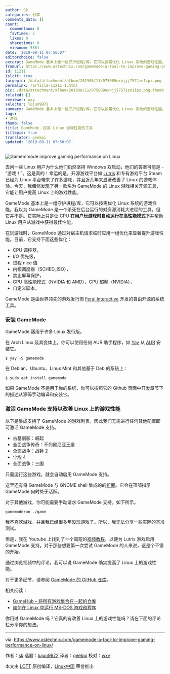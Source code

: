 ```yaml
---
author: Sk
categories: 分享
comments_data: []
count:
  commentnum: 0
  favtimes: 2
  likes: 0
  sharetimes: 0
  viewnum: 5561
date: '2019-08-11 07:50:07'
editorchoice: false
excerpt: GameMode 基本上是一组守护进程/库，它可以按需优化 Linux 系统的游戏性能。
fromurl: https://www.ostechnix.com/gamemode-a-tool-to-improve-gaming-performance-on-linux/
id: 11211
islctt: true
largepic: /data/attachment/album/201908/11/075009uxnjjj7571zn1ipz.png
permalink: /article-11211-1.html
pic: /data/attachment/album/201908/11/075009uxnjjj7571zn1ipz.png.thumb.jpg
related: []
reviewer: wxy
selector: lujun9972
summary: GameMode 基本上是一组守护进程/库，它可以按需优化 Linux 系统的游戏性能。
tags:
- 游戏
thumb: false
title: GameMode：提高 Linux 游戏性能的工具
titlepic: true
translator: geekpi
updated: '2019-08-11 07:50:07'
---
```


![Gamemmode improve gaming performance on Linux](/data/attachment/album/201908/11/075009uxnjjj7571zn1ipz.png)


去问一些 Linux 用户为什么他们仍然坚持 Windows 双启动，他们的答案可能是 - “游戏！”。这是真的！幸运的是，开源游戏平台如 [Lutris](https://www.ostechnix.com/manage-games-using-lutris-linux/) 和专有游戏平台 Steam 已经为 Linux 平台带来了许多游戏，并且近几年来显著改善了 Linux 的游戏体验。今天，我偶然发现了另一款名为 GameMode 的 Linux 游戏相关开源工具，它能让用户提高 Linux 上的游戏性能。


GameMode 基本上是一组守护进程/库，它可以按需优化 Linux 系统的游戏性能。我以为 GameMode 是一个杀死在后台运行的对资源消耗大进程的工具。但它并不是。它实际上只是让 CPU **在用户玩游戏时自动运行在高性能模式下**并帮助 Linux 用户从游戏中获得最佳性能。


在玩游戏时，GameMode 通过对宿主机请求临时应用一组优化来显著提升游戏性能。目前，它支持下面这些优化：


* CPU 调控器，
* I/O 优先级，
* 进程 nice 值
* 内核调度器（SCHED\_ISO），
* 禁止屏幕保护，
* GPU 高性能模式（NVIDIA 和 AMD），GPU 超频（NVIDIA），
* 自定义脚本。


GameMode 是由世界领先的游戏发行商 [Feral Interactive](http://www.feralinteractive.com/en/) 开发的自由开源的系统工具。


### 安装 GameMode


GameMode 适用于许多 Linux 发行版。


在 Arch Linux 及其变体上，你可以使用任何 AUR 助手程序，如 [Yay](https://www.ostechnix.com/yay-found-yet-another-reliable-aur-helper/) 从 [AUR](https://aur.archlinux.org/packages/gamemode/) 安装它。



```
$ yay -S gamemode
```

在 Debian、Ubuntu、Linux Mint 和其他基于 Deb 的系统上：



```
$ sudo apt install gamemode
```

如果 GameMode 不适用于你的系统，你可以按照它的 Github 页面中开发章节下的描述从源码手动编译和安装它。


### 激活 GameMode 支持以改善 Linux 上的游戏性能


以下是集成支持了 GameMode 的游戏列表，因此我们无需进行任何其他配置即可激活 GameMode 支持。


* 古墓丽影：崛起
* 全面战争传奇：不列颠尼亚王座
* 全面战争：战锤 2
* 尘埃 4
* 全面战争：三国


只需运行这些游戏，就会自动启用 GameMode 支持。


这里还有将 GameMode 与 GNOME shell 集成的的[扩展](https://github.com/gicmo/gamemode-extension)。它会在顶部指示 GameMode 何时处于活跃。


对于其他游戏，你可能需要手动请求 GameMode 支持，如下所示。



```
gamemoderun ./game
```

我不喜欢游戏，并且我已经很多年没玩游戏了。所以，我无法分享一些实际的基准测试。


但是，我在 Youtube 上找到了一个简短的[视频教程](https://youtu.be/4gyRyYfyGJw)，以便为 Lutris 游戏启用 GameMode 支持。对于那些想要第一次尝试 GameMode 的人来说，这是个不错的开始。


通过浏览视频中的评论，我可以说 GameMode 确实提高了 Linux 上的游戏性能。


对于更多细节，请参阅 [GameMode 的 GitHub 仓库](https://github.com/FeralInteractive/gamemode)。


相关阅读：


* [GameHub – 将所有游戏集合在一起的仓库](https://www.ostechnix.com/gamehub-an-unified-library-to-put-all-games-under-one-roof/)
* [如何在 Linux 中运行 MS-DOS 游戏和程序](https://www.ostechnix.com/how-to-run-ms-dos-games-and-programs-in-linux/)


你用过 GameMode 吗？它真的有改善 Linux 上的游戏性能吗？请在下面的评论栏分享你的想法。




---


via: <https://www.ostechnix.com/gamemode-a-tool-to-improve-gaming-performance-on-linux/>


作者：[sk](https://www.ostechnix.com/author/sk/) 选题：[lujun9972](https://github.com/lujun9972) 译者：[geekpi](https://github.com/geekpi) 校对：[wxy](https://github.com/wxy)


本文由 [LCTT](https://github.com/LCTT/TranslateProject) 原创编译，[Linux中国](https://linux.cn/) 荣誉推出